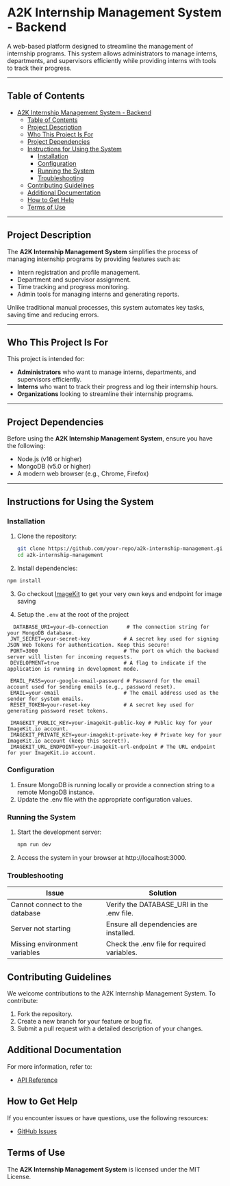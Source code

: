 # A2K Internship Management System - Backend

A web-based platform designed to streamline the management of internship programs. This system allows administrators to manage interns, departments, and supervisors efficiently while providing interns with tools to track their progress.

---

## Table of Contents

- [A2K Internship Management System - Backend](#a2k-internship-management-system---backend)
  - [Table of Contents](#table-of-contents)
  - [Project Description](#project-description)
  - [Who This Project Is For](#who-this-project-is-for)
  - [Project Dependencies](#project-dependencies)
  - [Instructions for Using the System](#instructions-for-using-the-system)
    - [Installation](#installation)
    - [Configuration](#configuration)
    - [Running the System](#running-the-system)
    - [Troubleshooting](#troubleshooting)
  - [Contributing Guidelines](#contributing-guidelines)
  - [Additional Documentation](#additional-documentation)
  - [How to Get Help](#how-to-get-help)
  - [Terms of Use](#terms-of-use)

---

## Project Description

The **A2K Internship Management System** simplifies the process of managing internship programs by providing features such as:

- Intern registration and profile management.
- Department and supervisor assignment.
- Time tracking and progress monitoring.
- Admin tools for managing interns and generating reports.

Unlike traditional manual processes, this system automates key tasks, saving time and reducing errors.

---

## Who This Project Is For

This project is intended for:

- **Administrators** who want to manage interns, departments, and supervisors efficiently.
- **Interns** who want to track their progress and log their internship hours.
- **Organizations** looking to streamline their internship programs.

---

## Project Dependencies

Before using the **A2K Internship Management System**, ensure you have the following:

- Node.js (v16 or higher)
- MongoDB (v5.0 or higher)
- A modern web browser (e.g., Chrome, Firefox)

---

## Instructions for Using the System

### Installation

1. Clone the repository:
   ```bash
   git clone https://github.com/your-repo/a2k-internship-management.git
   cd a2k-internship-management
   ```
2. Install dependencies:
  ```bash
  npm install
  ```
3. Go checkout [ImageKit](https://imagekit.io/) to get your very own keys and endpoint for image saving

4. Setup the `.env` at the root of the project
  ```env
    DATABASE_URI=your-db-connection      # The connection string for your MongoDB database.
   JWT_SECRET=your-secret-key           # A secret key used for signing JSON Web Tokens for authentication. Keep this secure!
   PORT=3000                            # The port on which the backend server will listen for incoming requests.
   DEVELOPMENT=true                     # A flag to indicate if the application is running in development mode.

   EMAIL_PASS=your-google-email-password # Password for the email account used for sending emails (e.g., password reset).
   EMAIL=your-email                     # The email address used as the sender for system emails.
   RESET_TOKEN=your-reset-key           # A secret key used for generating password reset tokens.

   IMAGEKIT_PUBLIC_KEY=your-imagekit-public-key # Public key for your ImageKit.io account.
   IMAGEKIT_PRIVATE_KEY=your-imagekit-private-key # Private key for your ImageKit.io account (keep this secret!).
   IMAGEKIT_URL_ENDPOINT=your-imagekit-url-endpoint # The URL endpoint for your ImageKit.io account.
  ```

### Configuration

1. Ensure MongoDB is running locally or provide a connection string to a remote MongoDB instance.
2. Update the .env file with the appropriate configuration values.

### Running the System

1. Start the development server:
   ```bash
   npm run dev
   ```
2. Access the system in your browser at http://localhost:3000.

### Troubleshooting
Issue | Solution
------|----------
Cannot connect to the database |	Verify the DATABASE_URI in the .env file.
Server not starting	| Ensure all dependencies are installed.
Missing environment variables	| Check the .env file for required variables.

## Contributing Guidelines

We welcome contributions to the A2K Internship Management System. To contribute:

1. Fork the repository.
2. Create a new branch for your feature or bug fix.
3. Submit a pull request with a detailed description of your changes.

## Additional Documentation

For more information, refer to:

* [API Reference](/API_REFERENCE.md)


## How to Get Help

If you encounter issues or have questions, use the following resources:

* [GitHub Issues](https://github.com/IamIsthill/intern-server/issues)

## Terms of Use

The **A2K Internship Management System** is licensed under the MIT License.


